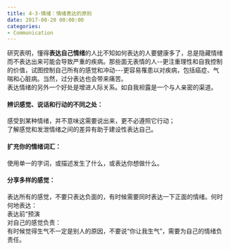 ```yaml
---
title: 4-3-情绪：情绪表达的原则
date: 2017-08-20 00:00:00
categories:
- Communication
---
```

研究表明，懂得**表达自己情绪**的人比不知如何表达的人要健康多了，总是隐藏情绪而不表达出来可能会导致严重的疾病。那些面无表情的人--更注重理性和自我控制的价值，试图控制自己所有的感觉和冲动---更容易罹患以对疾病，包括癌症、气喘和心脏病。当然，过分表达也会带来痛苦。  
表达情绪的另外一个好处是增进人际关系。如自我袒露是一个与人亲密的渠道。  

#### 辨识感觉、说话和行动的不同之处：
感受到某种情绪，并不意味这需要说出来，更不必遵照它行动；  
了解感觉和发泄情绪之间的差异有助于建设性表达自己。  

#### 扩充你的情绪词汇：
使用单一的字词，或描述发生了什么，或表达你想做什么。
#### 分享多样的感觉：
表达所有的感觉，不要只表达负面的，有时候需要同时表达一下正面的情绪。何时何地表达：  
表达前“预演  
对自己的感觉负责：  
有时候觉得生气不一定是别人的原因，不要说“你让我生气”，需要为自己的情绪负责任。
